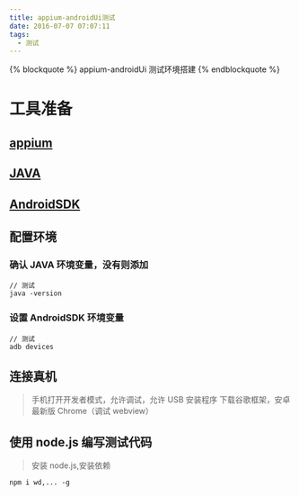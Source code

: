 ```yaml
---
title: appium-androidUi测试
date: 2016-07-07 07:07:11
tags:
  - 测试
---
```


{% blockquote %} appium-androidUi 测试环境搭建 {% endblockquote %}

<!--more-->

# 工具准备

## [appium](http://appium.io/)

## [JAVA](https://www.java.com/zh_CN/)

## [AndroidSDK](http://sdk.android-studio.org/)

## 配置环境

### 确认 JAVA 环境变量，没有则添加

```
// 测试
java -version
```

### 设置 AndroidSDK 环境变量

```
// 测试
adb devices
```

## 连接真机

> 手机打开开发者模式，允许调试，允许 USB 安装程序
> 下载谷歌框架，安卓最新版 Chrome（调试 webview）

## 使用 node.js 编写测试代码

> 安装 node.js,安装依赖

```
npm i wd,... -g
```
